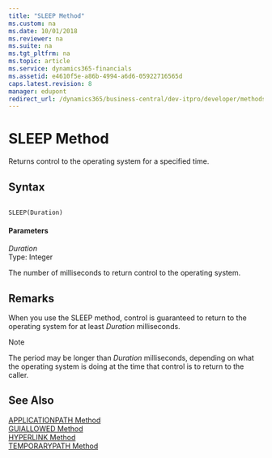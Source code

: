 ```yaml
---
title: "SLEEP Method"
ms.custom: na
ms.date: 10/01/2018
ms.reviewer: na
ms.suite: na
ms.tgt_pltfrm: na
ms.topic: article
ms.service: dynamics365-financials
ms.assetid: e4610f5e-a86b-4994-a6d6-05922716565d
caps.latest.revision: 8
manager: edupont
redirect_url: /dynamics365/business-central/dev-itpro/developer/methods-auto/library
---
```


 

# SLEEP Method
Returns control to the operating system for a specified time.  
  
## Syntax  
  
```  
  
SLEEP(Duration)  
```  
  
#### Parameters  
 *Duration*  
 Type: Integer  
  
 The number of milliseconds to return control to the operating system.  
  
## Remarks  
 When you use the SLEEP method, control is guaranteed to return to the operating system for at least *Duration* milliseconds.  
  
> [!NOTE]  
>  The period may be longer than *Duration* milliseconds, depending on what the operating system is doing at the time that control is to return to the caller.  
  
## See Also  
 [APPLICATIONPATH Method](devenv-APPLICATIONPATH-Method.md)   
 [GUIALLOWED Method](devenv-GUIALLOWED-Method.md)   
 [HYPERLINK Method](devenv-HYPERLINK-Method.md)   
 [TEMPORARYPATH Method](devenv-TEMPORARYPATH-Method.md)